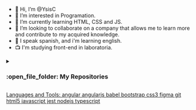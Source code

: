 - 👋 Hi, I’m @YsisC
- 👀 I’m interested in Programation.
- 🌱 I’m currently learning HTML, CSS and JS.
- 💞️ I’m looking to collaborate on a company that allows me to learn more and contribute to my acquired knowledge.
- 🌟 I speak spanish, and i'm learning english.
- 📺 I'm studying front-end in laboratoria.

<!---
YsisC/YsisC is a ✨ special ✨ repository because its `README.md` (this file) appears on your GitHub profile.
You can click the Preview link to take a look at your changes.
--->
	
<details><summary><h3> :open_file_folder: My Repositories </h3></summary>

</br></br>
## 🚀 Burguer Queen
	
<p align = "center"><a href="https://github.com/YsisC/DEV003-burger-queen-api-client">
	Burguer queen - API CLIENT
	</>
</p>

## 🚀 Md-links
	
<p align = "center"><a href="https://github.com/YsisC/DEV003-md-links">
	Library md.links(NPM)
	</>
</p>
	
## 🚀Social Network
	
<p align = "center"><a href="https://github.com/YsisC/DEV003-md-links">
	Social Network - Red social
	</>
</p>


## 🚀 Card validation
	
<p align = "center"><a href="https://github.com/YsisC/DEV003-card-validation">
	Card Validation (Javascript)
	</>
</p>
	
	
## 🚀 Guess my number a game
	
<p align = "center"><a href="https://guesmynumbergame.netlify.app/">
	Gues my number (Javascript)
	</>
</p>

	
<div>

</details>

Languages and Tools:
angular angularjs babel bootstrap css3 figma git html5 javascript jest nodejs typescript
